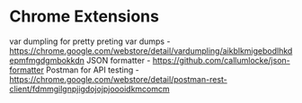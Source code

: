 # Chrome Extensions

var dumpling for pretty preting var dumps - https://chrome.google.com/webstore/detail/vardumpling/aikblkmigebodlhkdepmfmgdgmbokkdn
JSON formatter - https://github.com/callumlocke/json-formatter
Postman for API testing - https://chrome.google.com/webstore/detail/postman-rest-client/fdmmgilgnpjigdojojpjoooidkmcomcm
